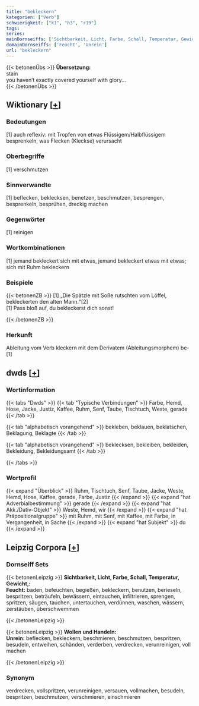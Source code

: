 ```yaml
---
title: "bekleckern"
kategorien: ["Verb"]
schwierigkeit: ["k1", "h3", "r19"]
tags:
series:
mainDornseiffs: ['Sichtbarkeit, Licht, Farbe, Schall, Temperatur, Gewicht,', 'Wollen und Handeln']
domainDornseiffs: ['Feucht', 'Unrein']
url: "bekleckern"
---
```


{{< betonenÜbs >}}
**Übersetzung:**  
stain  
you haven’t exactly covered yourself with glory...  
{{< /betonenÜbs >}}

## Wiktionary [[+](https://de.wiktionary.org/wiki/bekleckern)]

### Bedeutungen
[1] auch reflexiv: mit Tropfen von etwas Flüssigem/Halbflüssigem besprenkeln, was Flecken (Kleckse) verursacht  

### Oberbegriffe
[1] verschmutzen  

### Sinnverwandte
[1] beflecken, beklecksen, benetzen, beschmutzen, besprengen, besprenkeln, besprühen, dreckig machen  

### Gegenwörter
[1] reinigen  

### Wortkombinationen
[1] jemand bekleckert sich mit etwas, jemand bekleckert etwas mit etwas; sich mit Ruhm bekleckern  

### Beispiele
{{< betonenZB >}}
[1] „Die Spätzle mit Soße rutschten vom Löffel, bekleckerten den alten Mann.“[2]  
[1] Pass bloß auf, du bekleckerst dich sonst!  

{{< /betonenZB >}}
### Herkunft
Ableitung vom Verb kleckern mit dem Derivatem (Ableitungsmorphem) be-[1]  



## dwds [[+](https://www.dwds.de/wb/bekleckern)]

### Wortinformation
{{< tabs "Dwds" >}}
{{< tab "Typische Verbindungen" >}}
Farbe, Hemd, Hose, Jacke, Justiz, Kaffee, Ruhm, Senf, Taube, Tischtuch, Weste, gerade
{{< /tab >}}

{{< tab "alphabetisch vorangehend" >}}
bekleben, beklauen, beklatschen, Beklagung, Beklagte
{{< /tab >}}

{{< tab "alphabetisch vorangehend" >}}
beklecksen, bekleiben, bekleiden, Bekleidung, Bekleidungsamt
{{< /tab >}}

{{< /tabs >}}

### Wortprofil
{{< expand "Überblick" >}} Ruhm, Tischtuch, Senf, Taube, Jacke, Weste, Hemd, Hose, Kaffee, gerade, Farbe, Justiz {{< /expand >}}
{{< expand "hat Adverbialbestimmung" >}} gerade {{< /expand >}}
{{< expand "hat Akk./Dativ-Objekt" >}} Weste, Hemd, wir {{< /expand >}}
{{< expand "hat Präpositionalgruppe" >}} mit Ruhm, mit Senf, mit Kaffee, mit Farbe, in Vergangenheit, in Sache {{< /expand >}}
{{< expand "hat Subjekt" >}} du {{< /expand >}}

## Leipzig Corpora [[+](https://corpora.uni-leipzig.de/en/res?word=bekleckern&corpusId=deu_newscrawl-public_2018)]

### Dornseiff Sets
{{< betonenLeipzig >}}
**Sichtbarkeit, Licht, Farbe, Schall, Temperatur, Gewicht,:**  
**Feucht:** baden, befeuchten, begießen, bekleckern, benutzen, berieseln, bespritzen, beträufeln, bewässern, eintauchen, infiltrieren, sprengen, spritzen, säugen, tauchen, untertauchen, verdünnen, waschen, wässern, zerstäuben, überschwemmen  

{{< /betonenLeipzig >}}


{{< betonenLeipzig >}}
**Wollen und Handeln:**  
**Unrein:** beflecken, bekleckern, beschmieren, beschmutzen, bespritzen, besudeln, entweihen, schänden, verderben, verdrecken, verunreinigen, voll machen  

{{< /betonenLeipzig >}}

### Synonym
verdrecken, vollspritzen, verunreinigen, versauen, vollmachen, besudeln, bespritzen, beschmutzen, verschmieren, einschmieren

